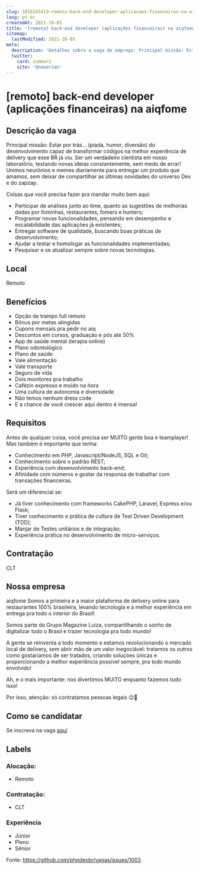 ```yaml
---
slug: 1016345419-remoto-back-end-developer-aplicacoes-financeiras-na-aiqfome
lang: pt-br
createdAt: 2021-10-05
title: '[remoto] back-end developer (aplicações financeiras) na aiqfome - Vaga de Emprego'
sitemap:
  lastModified: 2021-10-05
meta:
  description: 'Detalhes sobre a vaga de emprego: Principal missão: Estar por trás... (piada, humor, diversão) do desenvolvimento capaz de transformar códigos na melhor experiência de delivery que esse BR já viu. Ser um verdadeiro cientista em nosso laboratório, testando novas ideias constantemente, sem medo de errar! Unimos neurônios e memes diariamente para entregar um produto que amamos, sem deixar de compartilhar as últimas novidades do universo Dev e do zapzap. Coisas que você precisa fazer pra mandar muito bem aqui: - Participar de análises junto ao time, quanto as sugestões de melhorias dadas por fominhas, restaurantes, fomers e hunters; - Programar novas funcionalidades, pensando em desempenho e escalabilidade das aplicações já existentes; - Entregar software de qualidade, buscando boas práticas de desenvolvimento; - Ajudar a testar e homologar as funcionalidades implementadas; - Pesquisar e se atualizar sempre sobre novas tecnologias.'
  twitter:
    card: summary
    site: '@nawarian'
---
```


# [remoto] back-end developer (aplicações financeiras) na aiqfome

<!--
==================================================
POR FAVOR, SÓ POSTE SE A VAGA FOR PARA DESENVOLVEDOR(A) PHP!

Não faça distinção de gênero no titulo da vaga.

Use: "PHP Developer" ao invés de "Desenvolvedor PHP" \o/

Exemplo: `[São Paulo/SP] PHP Developer na Nome da Empresa`

Evite fugir do padrão, isso só dá trabalho aos administradores,
pois os títulos são padronizados.
==================================================
-->

## Descrição da vaga

Principal missão: Estar por trás... (piada, humor, diversão) do desenvolvimento capaz de transformar códigos na melhor experiência de delivery que esse BR já viu. Ser um verdadeiro cientista em nosso laboratório, testando novas ideias constantemente, sem medo de errar! Unimos neurônios e memes diariamente para entregar um produto que amamos, sem deixar de compartilhar as últimas novidades do universo Dev e do zapzap.

Coisas que você precisa fazer pra mandar muito bem aqui:
- Participar de análises junto ao time, quanto as sugestões de melhorias dadas por fominhas, restaurantes, fomers e hunters;
- Programar novas funcionalidades, pensando em desempenho e escalabilidade das aplicações já existentes;
- Entregar software de qualidade, buscando boas práticas de desenvolvimento;
- Ajudar a testar e homologar as funcionalidades implementadas;
- Pesquisar e se atualizar sempre sobre novas tecnologias.

## Local
Remoto 

## Benefícios
- Opção de trampo full remoto
- Bônus por metas atingidas
- Cupons mensais pra pedir no aiq
- Descontos em cursos, graduação e pós até 50%
- App de saúde mental (terapia online)
- Plano odontológico
- Plano de saúde
- Vale alimentação
- Vale transporte
- Seguro de vida
- Dois monitores pra trabalho
- Cafézin expresso e moído na hora
- Uma cultura de autonomia e diversidade
- Não temos nenhum dress code
- E a chance de você crescer aqui dentro é imensa!

## Requisitos
Antes de qualquer coisa, você precisa ser MUITO gente boa e teamplayer!
Mas também é importante que tenha:
- Conhecimento em  PHP, Javascript/NodeJS, SQL e Git;
- Conhecimento sobre o padrão REST;
- Experiência com desenvolvimento back-end;
- Afinidade com números e gostar da responsa de trabalhar com transações financeiras.

Será um diferencial se:
- Já tiver conhecimento com frameworks CakePHP, Laravel, Express e/ou Flask;
- Tiver conhecimento e prática de cultura de Test Driven Development (TDD);
- Manjar de Testes unitários e de integração;
- Experiência prática no desenvolvimento de micro-serviços.


## Contratação
CLT

## Nossa empresa
aiqfome
Somos a primeira e a maior plataforma de delivery online para restaurantes 100% brasileira, levando tecnologia e a melhor experiência em entrega pra todo o interior do Brasil!

Somos parte do Grupo Magazine Luiza, compartilhando o sonho de digitalizar todo o Brasil e trazer tecnologia pra todo mundo!

A gente se reinventa a todo momento e estamos revolucionando o mercado local de delivery, sem abrir mão de um valor inegociável: tratamos os outros como gostaríamos de ser tratados, criando soluções únicas e proporcionando a melhor experiência possível sempre, pra todo mundo envolvido!

Ah, e o mais importante: nos divertimos MUITO enquanto fazemos tudo isso!

Por isso, atenção: só contratamos pessoas legais 😉💜


## Como se candidatar
Se inscreva na vaga [aqui](https://aiqfome.gupy.io/jobs/1200479)


## Labels

### Alocação:
- Remoto

### Contratação:
- CLT

### Experiência
- Júnior
- Pleno
- Sênior


Fonte: https://github.com/phpdevbr/vagas/issues/1003